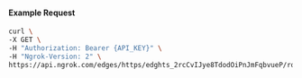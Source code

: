 <!-- Code generated for API Clients. DO NOT EDIT. -->

#### Example Request

```bash
curl \
-X GET \
-H "Authorization: Bearer {API_KEY}" \
-H "Ngrok-Version: 2" \
https://api.ngrok.com/edges/https/edghts_2rcCvIJye8TdodOiPnJmFqbvueP/routes/edghtsrt_2rcCvFndV6GOCnG91ulxpKG4emg/backend
```
